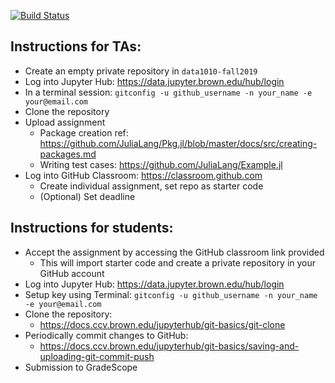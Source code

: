 [![Build Status](https://travis-ci.com/data1010-fall2019/assignment0-dbhaskar92.svg?token=xyXKQUZaiAYABDps8Pp8&branch=master)](https://travis-ci.com/data1010-fall2019/assignment0-dbhaskar92)

## Instructions for TAs:
- Create an empty private repository in `data1010-fall2019`
- Log into Jupyter Hub: https://data.jupyter.brown.edu/hub/login
- In a terminal session: `gitconfig -u github_username -n your_name -e your@email.com`
- Clone the repository
- Upload assignment
	- Package creation ref: https://github.com/JuliaLang/Pkg.jl/blob/master/docs/src/creating-packages.md
	- Writing test cases: https://github.com/JuliaLang/Example.jl
- Log into GitHub Classroom: https://classroom.github.com
	- Create individual assignment, set repo as starter code
	- (Optional) Set deadline

## Instructions for students:
- Accept the assignment by accessing the GitHub classroom link provided
	- This will import starter code and create a private repository in your GitHub account
- Log into Jupyter Hub: https://data.jupyter.brown.edu/hub/login
- Setup key using Terminal: `gitconfig -u github_username -n your_name -e your@email.com`
- Clone the repository:
	- https://docs.ccv.brown.edu/jupyterhub/git-basics/git-clone
- Periodically commit changes to GitHub:
	- https://docs.ccv.brown.edu/jupyterhub/git-basics/saving-and-uploading-git-commit-push
- Submission to GradeScope

